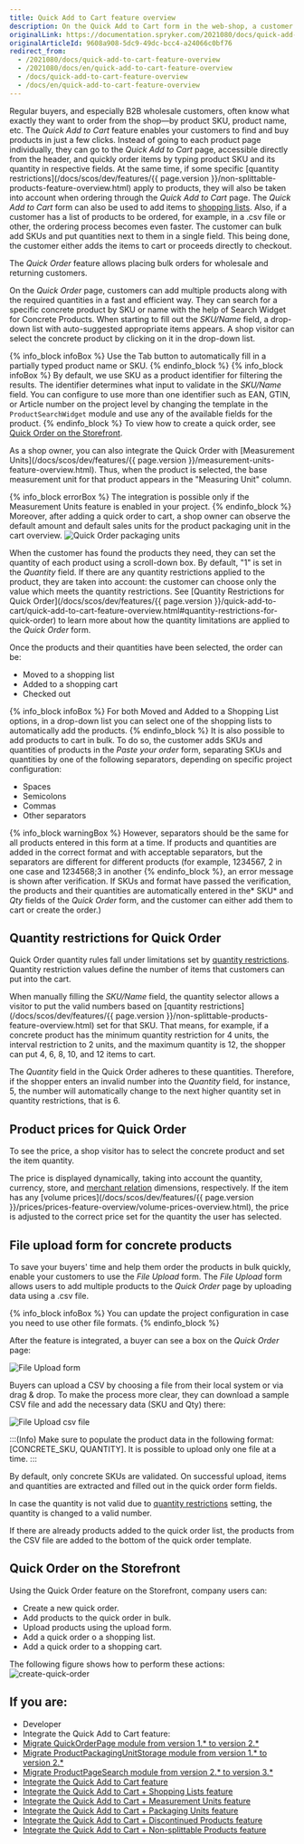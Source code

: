 ```yaml
---
title: Quick Add to Cart feature overview
description: On the Quick Add to Cart form in the web-shop, a customer can enter product SKU and Quantity and proceed by adding it to cart or by creating an order right away.
originalLink: https://documentation.spryker.com/2021080/docs/quick-add-to-cart-feature-overview
originalArticleId: 9608a908-5dc9-49dc-bcc4-a24066c0bf76
redirect_from:
  - /2021080/docs/quick-add-to-cart-feature-overview
  - /2021080/docs/en/quick-add-to-cart-feature-overview
  - /docs/quick-add-to-cart-feature-overview
  - /docs/en/quick-add-to-cart-feature-overview
---
```



Regular buyers, and especially B2B wholesale customers, often know what exactly they want to order from the shop—by product SKU, product name, etc. The *Quick Add to Cart* feature enables your customers to find and buy products in just a few clicks. Instead of going to each product page individually, they can go to the *Quick Add to Cart* page, accessible directly from the header, and quickly order items by typing product SKU and its quantity in respective fields. At the same time, if some specific [quantity restrictions](/docs/scos/dev/features/{{ page.version }}/non-splittable-products-feature-overview.html) apply to products, they will also be taken into account when ordering through the *Quick Add to Cart* page. The *Quick Add to Cart* form can also be used to add items to [shopping lists](https://documentation.spryker.com/2021080/docs/multiple-shared-shopping-lists). Also, if a customer has a list of products to be ordered, for example, in a .csv file or other, the ordering process becomes even faster. The customer can bulk add SKUs and put quantities next to them in a single field. This being done, the customer either adds the items to cart or proceeds directly to checkout.





The *Quick Order* feature allows placing bulk orders for wholesale and returning customers.

On the *Quick Order* page, customers can add multiple products along with the required quantities in a fast and efficient way. They can search for a specific concrete product by SKU or name with the help of Search Widget for Concrete Products. When starting to fill out the *SKU/Name* field, a drop-down list with auto-suggested appropriate items appears. A shop visitor can select the concrete product by clicking on it in the drop-down list.

{% info_block infoBox %}
Use the Tab button to automatically fill in a partially typed product name or SKU.
{% endinfo_block %}
{% info_block infoBox %}
By default, we use SKU as a product identifier for filtering the results. The identifier determines what input to validate in the *SKU/Name* field. You can configure to use more than one identifier such as EAN, GTIN, or Article number on the project level by changing the template in the `ProductSearchWidget` module and use any of the available fields for the product.
{% endinfo_block %}
To view how to create a quick order, see [Quick Order on the Storefront](#quick-order-on-the-storefront).
<!--- ![Quick Order page](https://spryker.s3.eu-central-1.amazonaws.com/docs/Features/Shopping+Cart/Cart/Quick+Order/Quick+Order+Feature+Overview/quick-order-page.png)
--->

As a shop owner, you can also integrate the Quick Order with [Measurement Units](/docs/scos/dev/features/{{ page.version }}/measurement-units-feature-overview.html). Thus, when the product is selected, the base measurement unit for that product appears in the "Measuring Unit" column.

{% info_block errorBox %}
The integration is possible only if the Measurement Units feature is enabled in your project.
{% endinfo_block %}
Moreover, after adding a quick order to cart, a shop owner can observe the default amount and default sales units for the product packaging unit in the cart overview.
![Quick Order packaging units](https://spryker.s3.eu-central-1.amazonaws.com/docs/Features/Shopping+Cart/Cart/Quick+Order/Quick+Order+Feature+Overview/quick-order-packaging-units.png)

When the customer has found the products they need, they can set the quantity of each product using a scroll-down box. By default, "1" is set in the *Quantity* field. If there are any quantity restrictions applied to the product, they are taken into account: the customer can choose only the value which meets the quantity restrictions. See [Quantity Restrictions for Quick Order](/docs/scos/dev/features/{{ page.version }}/quick-add-to-cart/quick-add-to-cart-feature-overview.html#quantity-restrictions-for-quick-order) to learn more about how the quantity limitations are applied to the *Quick Order* form.

Once the products and their quantities have been selected, the order can be:

* Moved to a shopping list
* Added to a shopping cart
* Checked out

{% info_block infoBox %}
For both Moved and Added to a Shopping List options, in a drop-down list you can select one of the shopping lists to automatically add the products.
{% endinfo_block %}
It is also possible to add products to cart in bulk. To do so, the customer adds SKUs and quantities of products in the *Paste your order* form, separating SKUs and quantities by one of the following separators, depending on specific project configuration:

* Spaces
* Semicolons
* Commas
* Other separators


{% info_block warningBox %}
However, separators should be the same for all products entered in this form at a time. If products and quantities are added in the correct format and with acceptable separators, but the separators are different for different products (for example, 1234567, 2 in one case and 1234568;3 in another
{% endinfo_block %}, an error message is shown after verification. If SKUs and format have passed the verification, the products and their quantities are automatically entered in the* SKU* and *Qty* fields of the *Quick Order* form, and the customer can either add them to cart or create the order.)

## Quantity restrictions for Quick Order
Quick Order quantity rules fall under limitations set by [quantity restrictions](https://documentation.spryker.com/2021080/docs/product-quantity-restrictions). Quantity restriction values define the number of items that customers can put into the cart.

When manually filling the *SKU/Name* field, the quantity selector allows a visitor to put the valid numbers based on [quantity restrictions](/docs/scos/dev/features/{{ page.version }}/non-splittable-products-feature-overview.html) set for that SKU. That means, for example, if a concrete product has the minimum quantity restriction for 4 units, the interval restriction to 2 units, and the maximum quantity is 12, the shopper can put 4, 6, 8, 10, and 12 items to cart.

The *Quantity* field in the Quick Order adheres to these quantities. Therefore, if the shopper enters an invalid number into the *Quantity* field, for instance, 5, the number will automatically change to the next higher quantity set in quantity restrictions, that is 6.

## Product prices for Quick Order
To see the price, a shop visitor has to select the concrete product and set the item quantity.

The price is displayed dynamically, taking into account the quantity, currency, store, and [merchant relation](https://documentation.spryker.com/2021080/docs/merchants-and-merchant-relations) dimensions, respectively. If the item has any [volume prices](/docs/scos/dev/features/{{ page.version }}/prices/prices-feature-overview/volume-prices-overview.html), the price is adjusted to the correct price set for the quantity the user has selected.

## File upload form for concrete products
To save your buyers' time and help them order the products in bulk quickly, enable your customers to use the *File Upload* form. The *File Upload* form allows users to add multiple products to the *Quick Order* page by uploading data using a .csv file.

{% info_block infoBox %}
You can update the project configuration in case you need to use other file formats.
{% endinfo_block %}


After the feature is integrated<!-- link to integration guide-->, a buyer can see a box on the *Quick Order* page:

![File Upload form](https://spryker.s3.eu-central-1.amazonaws.com/docs/Features/Shopping+Cart/Cart/Quick+Order/Quick+Order+Feature+Overview/file-upload-form.png)

Buyers can upload a CSV by choosing a file from their local system or via drag & drop. To make the process more clear, they can download a sample CSV file and add the necessary data (SKU and Qty) there:

![File Upload csv file](https://spryker.s3.eu-central-1.amazonaws.com/docs/Features/Shopping+Cart/Cart/Quick+Order/Quick+Order+Feature+Overview/file-upload-csv.png)

:::(Info)
Make sure to populate the product data in the following format: [CONCRETE_SKU, QUANTITY].
It is possible to upload only one file at a time.
:::

By default, only concrete SKUs are validated. On successful upload, items and quantities are extracted and filled out in the quick order form fields.

In case the quantity is not valid due to [quantity restrictions](https://documentation.spryker.com/2021080/docs/product-quantity-restrictions) setting, the quantity is changed to a valid number.

If there are already products added to the quick order list, the products from the CSV file are added to the bottom of the quick order template.

## Quick Order on the Storefront
Using the Quick Order feature on the Storefront, company users can:
* Create a new quick order.
* Add products to the quick order in bulk.
* Upload products using the upload form.
* Add a quick order o a shopping list.
* Add a quick order to a shopping cart.

The following figure shows how to perform these actions:
![create-quick-order](https://spryker.s3.eu-central-1.amazonaws.com/docs/Features/Shopping+Cart/Cart/Quick+Order/Quick+Order+Feature+Overview/create-quick-order.gif)






## If you are:

<div class="mr-container">
    <div class="mr-list-container">
        <!-- col1 -->
        <div class="mr-col">
            <ul class="mr-list mr-list-green">
                <li class="mr-title">Developer</li>
                <li>Integrate the Quick Add to Cart feature:</li>
                <li><a href="https://documentation.spryker.com/docs/mg-quick-add-to-cart-page#upgrading-from-version-1---to-version-2--" class="mr-link">Migrate QuickOrderPage module from version 1.* to version 2.*</a></li>
                <li><a href="https://documentation.spryker.com/docs/mg-product-packaging-unit-storage" class="mr-link">Migrate ProductPackagingUnitStorage module from version 1.* to version 2.*</a></li>
                <li><a href="https://documentation.spryker.com/docs/en/migration-guide-productpagesearch#upgrading-from-version-2---to-version-3--" class="mr-link">Migrate ProductPageSearch module from version 2.* to version 3.*</a></li>
                <li><a href="https://documentation.spryker.com/docs/quick-add-to-cart-feature-integration" class="mr-link">Integrate the Quick Add to Cart feature</a></li>
                <li><a href="https://documentation.spryker.com/docs/quick-add-to-cart-shopping-lists-feature-integration" class="mr-link">Integrate the Quick Add to Cart + Shopping Lists feature</a></li>
                <li><a href="https://documentation.spryker.com/docs/quick-add-to-cart-measurement-units-feature-integration" class="mr-link">Integrate the Quick Add to Cart + Measurement Units feature</a></li>
                <li><a href="https://documentation.spryker.com/docs/quick-add-to-cart-packaging-units-feature-integration" class="mr-link">Integrate the Quick Add to Cart + Packaging Units feature</a></li>
                <li><a href="https://documentation.spryker.com/docs/quick-add-to-cart-discontinued-products-feature-integration" class="mr-link">Integrate the Quick Add to Cart + Discontinued Products feature</a></li>
                <li><a href="https://documentation.spryker.com/docs/quick-add-to-cart-non-splittable-products-feature-integration" class="mr-link">Integrate the Quick Add to Cart + Non-splittable Products feature</a></li>
            </ul>
        </div>
    </div>
</div>

